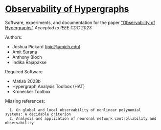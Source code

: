 # [Observability of Hypergraphs](https://arxiv.org/abs/2304.04883)

Software, experiments, and documentation for the paper ["Observability of Hypergraphs"](https://arxiv.org/abs/2304.04883) *Accepted to IEEE CDC 2023*

Authors:
- Joshua Pickard (jpic@umich.edu)
- Amit Surana
- Anthony Bloch
- Indika Rajapakse

Required Software
- Matlab 2023b
- Hypergraph Analysis Toolbox (HAT)
- Kronecker Toolbox

Missing references:
```
  1. On global and local observability of nonlinear polynomial systems: A decidable criterion
  2. Analysis and application of neuronal network controllability and observability
```
